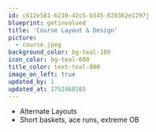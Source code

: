 ```yaml
---
id: c612e581-6210-42c5-b345-828362e1297j
blueprint: getinvolved
title: 'Course Layout & Design'
picture:
  - course.jpeg
background_color: bg-teal-100
icon_color: bg-teal-600
title_color: text-teal-800
image_on_left: true
updated_by: 1
updated_at: 1752468165
---
```

- Alternate Layouts
- Short baskets, ace runs, extreme OB